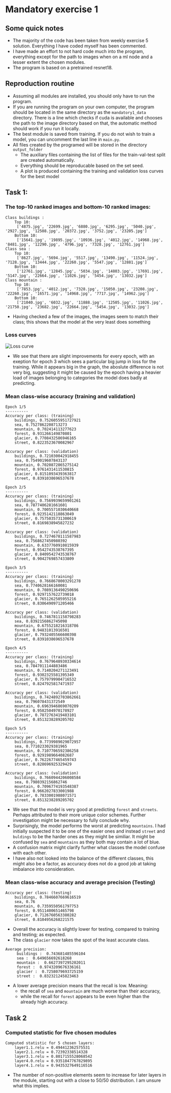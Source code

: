 # Mandatory exercise 1

## Some quick notes
 - The majority of the code has been taken from weekly exercise 5 solution. Everything I have coded myself has been commented.
 - I have made an effort to not hard code much into the program, everything except for the path to images when on a ml node and a lesser extent the chosen modules.
 - The program is based on a pretrained resnet18.


## Reproduction routine
 - Assuming all modules are installed, you should only have to run the program. 
 - If you are running the program on your own computer, the program should be located in the same directory as the `mandatory1_data` directory. There is a line which checks if cuda is available and chooses the path to the image directory based on that, the automatic method should work if you run it locally.
 - The best module is saved from training. If you do not wish to train a model, you can uncomment the last line in `main.py`.
 - All files created by the programed will be stored in the directory `output_folder`
   - The auxiliary files containing the list of files for the train-val-test split are created automatically.
   - Everything should be reproducable based on the set seed.
   - A plot is produced containing the training and validation loss curves for the best model

## Task 1:
### The top-10 ranked images and bottom-10 ranked images:
```
Class buildings :
    Top 10:
     ['4875.jpg', '22699.jpg', '6880.jpg', '6295.jpg', '5040.jpg', '2927.jpg', '12508.jpg', '20372.jpg', '3752.jpg', '23205.jpg']
    Bottom 10:
     ['15641.jpg', '19895.jpg', '10936.jpg', '4012.jpg', '14968.jpg', '8481.jpg', '12290.jpg', '4796.jpg', '7328.jpg', '12761.jpg']
Class sea :
    Top 10:
     ['8627.jpg', '5694.jpg', '5517.jpg', '13490.jpg', '11524.jpg', '7128.jpg', '13444.jpg', '22260.jpg', '5547.jpg', '12881.jpg']
    Bottom 10:
     ['12761.jpg', '12845.jpg', '5034.jpg', '14803.jpg', '17691.jpg', '5147.jpg', '22664.jpg', '11026.jpg', '5454.jpg', '13032.jpg']
Class mountain :
    Top 10:
     ['7853.jpg', '4012.jpg', '7328.jpg', '15050.jpg', '23208.jpg', '22260.jpg', '16571.jpg', '14968.jpg', '7717.jpg', '14962.jpg']
    Bottom 10:
     ['21040.jpg', '6032.jpg', '11888.jpg', '12505.jpg', '11026.jpg', '21750.jpg', '23682.jpg', '22664.jpg', '5454.jpg', '13032.jpg']
``` 
 - Having checked a few of the images, the images seem to match their class; this shows that the model at the very least does something

### Loss curves

![Loss curve](output_folder/model_lr1E-03.png)

 - We see that there are slight improvements for every epoch, with an exeption for epoch 3 which sees a particular big jump in loss for the training. While it appears big in the graph, the aboslute difference is not very big, suggesting it might be caused by the epoch having a heavier load of images belonging to categories the model does badly at predicting.

### Mean class-wise accuracy (training and validation)
```
Epoch 1/5
----------
Accuracy per class: (training)
    buildings, 0.7526055951727921
    sea, 0.7527862208713273
    mountain, 0.702414113277623
    forest, 0.931266149870801
    glacier, 0.7708432586946165
    street, 0.8223523670082967

Accuracy per class: (validation)
    buildings, 0.721030042918455
    sea, 0.7549019607843137
    mountain, 0.7020872865275142
    forest, 0.9761431411530815
    glacier, 0.8151093439363817
    street, 0.8391038696537678

Epoch 2/5
----------
Accuracy per class: (training)
    buildings, 0.7569939659901261
    sea, 0.7877406281661601
    mountain, 0.7005571030640668
    forest, 0.9235142118863049
    glacier, 0.7575035731300619
    street, 0.8169838945827232

Accuracy per class: (validation)
    buildings, 0.7274678111587983
    sea, 0.7568627450980392
    mountain, 0.6337760910815939
    forest, 0.9542743538767395
    glacier, 0.8409542743538767
    street, 0.9042769857433809

Epoch 3/5
----------
Accuracy per class: (training)
    buildings, 0.7668678003291278
    sea, 0.7740628166160081
    mountain, 0.7089136490250696
    forest, 0.9297157622739018
    glacier, 0.7651262505955216
    street, 0.8306490971205466

Accuracy per class: (validation)
    buildings, 0.7467811158798283
    sea, 0.8392156862745098
    mountain, 0.6755218216318786
    forest, 0.94831013916501
    glacier, 0.7932405566600398
    street, 0.8391038696537678

Epoch 4/5
----------
Accuracy per class: (training)
    buildings, 0.7679648930334614
    sea, 0.7847011144883486
    mountain, 0.7140204271123491
    forest, 0.9302325581395349
    glacier, 0.7579799904716532
    street, 0.8247925817471937

Accuracy per class: (validation)
    buildings, 0.7424892703862661
    sea, 0.796078431372549
    mountain, 0.6963946869070209
    forest, 0.9582504970178927
    glacier, 0.7872763419483101
    street, 0.8513238289205702

Epoch 5/5
----------
Accuracy per class: (training)
    buildings, 0.7739989029072957
    sea, 0.7710233029381965
    mountain, 0.7107706592386258
    forest, 0.9291989664082687
    glacier, 0.7622677465459743
    street, 0.828696925329429

Accuracy per class: (validation)
    buildings, 0.7660944206008584
    sea, 0.7980392156862746
    mountain, 0.7096774193548387
    forest, 0.9662027833001988
    glacier, 0.7833001988071571
    street, 0.8513238289205702
```
 - We see that the model is very good at predicting `forest` and `streets`. Perhaps attributed to their more unique color schemes. Further investigation might be necessary to fully conclude why.
 - Surprisingly, the model performs the worst at predicting `mountains`. I had initially suspected it to be one of the easier ones and instead `street` and `buldings` to be the harder ones as they might be similiar. It might be confused by `sea` and `mountains` as they both may contain a lot of blue.
 - A confusion matrix might clarify further what classes the model confuse with each other.
 - I have also not looked into the balance of the different classes, this might also be a factor, as accuracy does not do a good job at taking imbalance into consideration.

### Mean class-wise accuracy and average precision (Testing)

```
Accuracy per class: (testing)
    buildings, 0.7846607669616519
    sea, 0.76
    mountain, 0.7359550561797753
    forest, 0.9511400651465798
    glacier, 0.7126760563380282
    street, 0.8104956268221575
```
 - Overall the accuracy is slightly lower for testing, compared to training and testing; as expected.
 - The class `glacier` now takes the spot of the least accurate class.
```
Average precision: 
     buildings :  0.743681485596104
     sea :  0.649656692618268
     mountain :  0.6627397295202011
     forest :  0.9743209676336161
     glacier :  0.7258079693725159
     street :  0.832321245823463
```
 - A lower average precision means that the recall is low. Meaning:
   - the recall of `sea` and `mountain` are much worse than their accuracy,
   - while the recall for `forest` appears to be even higher than the already high accuracy.

## Task 2
### Computed statistic for five chosen modules
```
Computed statistic for 5 chosen layers:
    layer1.1.relu = 0.494412362575531
    layer2.1.relu = 0.72392338514328
    layer3.1.relu = 0.8017155528068542
    layer4.0.relu = 0.9351847767829895
    layer4.1.relu = 0.9435327649116516
```
 - The number of non-positive elements seem to increase for later layers in the module, starting out with a close to 50/50 distribution. I am unsure what this implies.